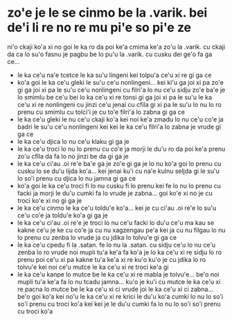 zo'e je le se cinmo be la .varik. bei de'i li re no re mu pi'e so pi'e ze
=========================================================================

ni'o ckaji ko'a xi no goi le ka ro da poi ke'a cmima ke'a zo'u la .varik. cu ckaji da ca lo su'o fasnu je pagbu be lo pu'u la .varik. cu cusku dei ge'o fa ga ce...

* le ka ce'u na'e tcetce le ka su'u lingeni kei tolpu'a ce'u xi re gi ga ce
* ko'a goi le ka ce'u gleki le su'u ce'u nonlingeni... kei ki'u ga joi xi pa zo'e gi ga joi xi pa le su'u ce'u nonlingeni cu filri'a lo nu ce'u sidju zo'e ba'e je lo smimlu be ce'u bei lo ka ce'u xi re tonsi gi ga joi xi pa le su'u le ka ce'u xi re nonlingeni cu jinzi ce'u jenai cu cfila gi xi pa le su'u lo nu lo ro prenu cu smimlu cu tolci'i je cu to'e filri'a lo zabna gi ga ce
* le ka ce'u gleki le nu ce'u ckaji ko'a kei noi ke'a zmadu lo nu ce'u co'e ja badri le su'u ce'u nonlingeni kei kei le ka ce'u filri'a lo zabna je vrude gi ga ce
* le ka ce'u djica lo nu ce'u klaku gi ga je
* le ka ce'u troci lo nu lo prenu cu co'e ja morji le du'u ro da poi ke'a prenu zo'u cfila da fa lo no jinzi be da gi ga je
* le ka ce'u ci'au .oi re'e ba'e ga je zo'e gi ga je lo nu ko'a goi lo prenu cu cusku lo se du'u lijda ko'a... kei jenai ku'i cu na'e kulnu seljda gi le su'u lo so'i prenu cu djica lo nu jamna gi ga ce
* ko'a goi le ka ce'u troci fi lo nu cusku fi lo prenu kei fe lo nu lo prenu cu facki ja morji le du'u cumki fa lo vrude je zabna... goi ko'e xi no je cu troci ko'e xi no gi ga je
* le ka ce'u cinmo le ka ce'u toldu'e ko'a... kei je cu ci'au .oi re'e lo su'u ce'u co'e ja toldu'e ko'a gi ga je
* le ka ce'u ci'au .oi re'e je troci lo nu ce'u facki lo du'u ce'u ma kau se kakne ce'u je ke cu co'e ja cu nu xagzengau pe'a kei ja cu nu filgau lo nu lo prenu cu zenba lo vrude ja cu jdika lo tolvu'e gi ga ce
* le ka ce'u cpedu fi la .satan. fe lo nu la .satan. cu sidju ce'u lo nu ce'u zenba lo ro vrude noi mupli tu'a ke'a fa ko'a je lo ka ce'u xi re sidju lo ro prenu poi ce'u xi pa kakne tu'a ke'a xi re ku'o ku'o je cu jdika lo ro tolvu'e kei noi ce'u mutce le ka ce'u xi re troci ke'a gi
* le ka ce'u kanpe lo mutce be le ka ce'u xi re mabla je tolvu'e... be'o noi mupli tu'a ke'a fa lo nu tcadu jamna... ku'o je ku'i cu mutce le ka ce'u xi re pacna lo mutce be le ka ce'u xi ci vrude joi le ka ce'u xi ci zabna... be'o goi ko'a kei no'u le ka ce'u xi re krici le du'u ko'a cumki lo nu lo so'i so'i prenu cu troci ko'a kei kei je le du'u cumki fa lo nu lo so'i so'i prenu cu troci ko'a

